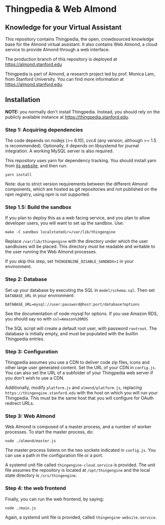 # Thingpedia & Web Almond

## Knowledge for your Virtual Assistant

This repository contains Thingpedia, the open, crowdsourced knowledge base for the Almond
virtual assistant.
It also contains Web Almond, a cloud service to provide Almond through a web interface.

The production branch of this repository is deployed at <https://almond.stanford.edu>

Thingpedia is part of Almond, a research project led by
prof. Monica Lam, from Stanford University.  You can find more
information at <https://almond.stanford.edu>.

## Installation

**NOTE:** you normally don't install Thingpedia. Instead, you should rely on the publicly
available instance at <https://thingpedia.stanford.edu>.

### Step 1: Acquiring dependencies

The code depends on nodejs (>= 6.10), cvc4 (any version, although >= 1.5 is recommended).
Optionally, it depends on libsystemd for journal integration.
A working MySQL server is also required.

This repository uses yarn for dependency tracking.
You should install yarn from [its website](https://yarnpkg.com/en/docs/install), and then run:

```yarn install```

Note: due to strict version requirements between the different Almond components,
which are hosted as git repositories and not published on the npm registry, using
npm is not supported.

### Step 1.5: Build the sandbox

If you plan to deploy this as a web facing service, and you plan to allow developer users, you
will want to set up the sandbox. Use:

```make -C sandbox localstatedir=/var/lib/thingengine```

Replace `/var/lib/thingengine` with the directory under which the user sandboxes will be placed.
This directory must be readable and writable to the user running the Web Almond processes.

If you skip this step, set `THINGENGINE_DISABLE_SANDBOX=1` in your environment.

### Step 2: Database

Set up your database by executing the SQL in `model/schema.sql`. Then set `DATABASE_URL` in your environment:

```DATABASE_URL=mysql://user:password@host:port/database?options```

See the documentation of node-mysql for options. If you use Amazon RDS, you should say so with `ssl=Amazon%20RDS`

The SQL script will create a default root user, with password `rootroot`.
The database is initially empty, and must be populated with the builtin Thingpedia entries.

### Step 3: Configuration

Thingpedia assumes you use a CDN to deliver code zip files, icons and other large user generated
content. Set the URL of your CDN in `config.js`. You can also set the URL of a subfolder of your
Thingpedia web server if you don't wish to use a CDN.

Additionally, modify `platform.js` and `almond/platform.js`, replacing `https://thingengine.stanford.edu`
with the host on which you will run your Thingpedia. This must be the same host that you will
configure for OAuth redirect URLs.

### Step 3: Web Almond

Web Almond is composed of a master process, and a number of worker processes.
To start the master process, do:

```node ./almond/master.js```

The master process listens on the two sockets indicated in `config.js`. You can use a path
in the configuration file or a port.

A systemd unit file called `thingengine-cloud.service` is provided. The unit file assumes
the repository is located at `/opt/thingengine` and the local state directory is `/srv/thingengine`.

### Step 4: the web frontend

Finally, you can run the web frontend, by saying:

```node ./main.js```

Again, a systemd unit file is provided, called `thingengine-website.service`.

